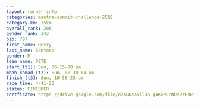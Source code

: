 ```yaml
---
layout: runner-info 
categories: mantra-summit-challenge-2019 
category-km: 15km 
overall_rank: 206
gender_rank: 143
bib: 797
first_name: Herry
last_name: Santoso
gender: M
team_name: PETE
start_(t1): Sun, 06-15-00 am
mbah_kamad_(t2): Sun, 07-30-04 am
finish_(t3): Sun, 10-56-23 am
race_time: 4-41-23
status: FINISHER
certficate: https-//drive.google.com/file/d/1uKsA5ll3a_goK0PurNQe27FN0YsHItF2/view?usp=sharing
---
```

